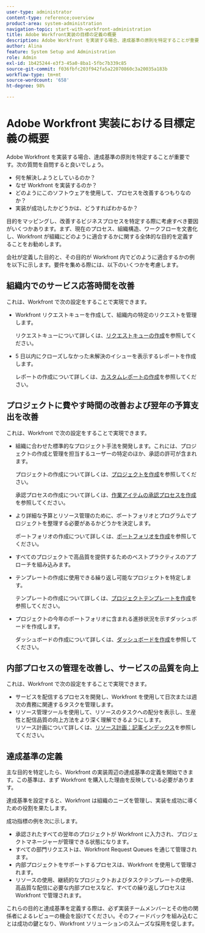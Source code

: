 ```yaml
---
user-type: administrator
content-type: reference;overview
product-area: system-administration
navigation-topic: start-with-workfront-administration
title: Adobe Workfront実装の目標の定義の概要
description: Adobe Workfront を実装する場合、達成基準の原則を特定することが重要です。まず、現在のプロセス、組織構造、ワークフローを文書化し、Workfront が組織にどのように適合するかに関する全体的な目的を定義することをお勧めします。
author: Alina
feature: System Setup and Administration
role: Admin
exl-id: 1b425244-e3f3-45a0-8ba1-5fbc7b339c85
source-git-commit: f036fbfc203f942fa5a22070860c3a20035a183b
workflow-type: tm+mt
source-wordcount: '658'
ht-degree: 98%

---
```


# Adobe Workfront 実装における目標定義の概要

<!--Audited: 12/2023-->

Adobe Workfront を実装する場合、達成基準の原則を特定することが重要です。次の質問を自問すると良いでしょう。

* 何を解決しようとしているのか？
* なぜ Workfront を実装するのか？
* どのようにこのソフトウェアを使用して、プロセスを改善するつもりなのか？
* 実装が成功したかどうかは、どうすればわかるか？

目的をマッピングし、改善するビジネスプロセスを特定する際に考慮すべき要因がいくつかあります。まず、現在のプロセス、組織構造、ワークフローを文書化し、Workfront が組織にどのように適合するかに関する全体的な目的を定義することをお勧めします。

会社が定義した目的と、その目的が Workfront 内でどのように適合するかの例を以下に示します。要件を集める際には、以下のいくつかを考慮します。

## 組織内でのサービス応答時間を改善

これは、Workfront で次の設定をすることで実現できます。

* Workfront リクエストキューを作成して、組織内の特定のリクエストを管理します。

  リクエストキューについて詳しくは、[リクエストキューの作成](../../manage-work/requests/create-and-manage-request-queues/create-request-queue.md)を参照してください。

* 5 日以内にクローズしなかった未解決のイシューを表示するレポートを作成します。

  レポートの作成について詳しくは、[カスタムレポートの作成](../../reports-and-dashboards/reports/creating-and-managing-reports/create-custom-report.md)を参照してください。

## プロジェクトに費やす時間の改善および翌年の予算支出を改善

これは、Workfront で次の設定をすることで実現できます。

* 組織に合わせた標準的なプロジェクト手法を開発します。これには、プロジェクトの作成と管理を担当するユーザーの特定のほか、承認の許可が含まれます。

  プロジェクトの作成について詳しくは、[プロジェクトを作成](../../manage-work/projects/create-projects/create-project.md)を参照してください。

  承認プロセスの作成について詳しくは、[作業アイテムの承認プロセスを作成](../../administration-and-setup/customize-workfront/configure-approval-milestone-processes/create-approval-processes.md)を参照してください。

* より詳細な予算とリソース管理のために、ポートフォリオとプログラムでプロジェクトを整理する必要があるかどうかを決定します。

  ポートフォリオの作成について詳しくは、[ポートフォリオを作成](../../manage-work/portfolios/create-and-manage-portfolios/create-portfolios.md)を参照してください。

* すべてのプロジェクトで高品質を提供するためのベストプラクティスのアプローチを組み込みます。
* テンプレートの作成に使用できる繰り返し可能なプロジェクトを特定します。

  テンプレートの作成について詳しくは、[プロジェクトテンプレートを作成](../../manage-work/projects/create-and-manage-templates/create-template.md)を参照してください。

* プロジェクトの今年のポートフォリオに含まれる進捗状況を示すダッシュボードを作成します。

  ダッシュボードの作成について詳しくは、[ダッシュボードを作成](../../reports-and-dashboards/dashboards/creating-and-managing-dashboards/create-dashboard.md)を参照してください。

## 内部プロセスの管理を改善し、サービスの品質を向上

これは、Workfront で次の設定をすることで実現できます。

* サービスを配信するプロセスを開発し、Workfront を使用して日次または週次の責務に関連するタスクを管理します。
* リソース管理ツールを使用して、リソースのタスクへの配分を表示し、生産性と配信品質の向上方法をより深く理解できるようにします。\
  リソース計画について詳しくは、[リソース計画：記事インデックス](../../resource-mgmt/resource-planning/resource-planning-overview.md)を参照してください。

## 達成基準の定義

主な目的を特定したら、Workfront の実装周辺の達成基準の定義を開始できます。この基準は、まず Workfront を購入した理由を反映している必要があります。

達成基準を設定すると、Workfront は組織のニーズを管理し、実装を成功に導くための役割を果たします。

成功指標の例を次に示します。

* 承認されたすべての翌年のプロジェクトが Workfront に入力され、プロジェクトマネージャーが管理できる状態になります。
* すべての部門リクエストは、Workfront Request Queues を通じて管理されます。
* 内部プロジェクトをサポートするプロセスは、Workfront を使用して管理されます。
* リソースの使用、継続的なプロジェクトおよびタスクテンプレートの使用、高品質な配信に必要な内部プロセスなど、すべての繰り返しプロセスは Workfront で管理されます。

これらの目的と達成基準を定義する際は、必ず実装チームメンバーとその他の関係者によるレビューの機会を設けてください。そのフィードバックを組み込むことは成功の鍵となり、Workfront ソリューションのスムーズな採用を促します。
